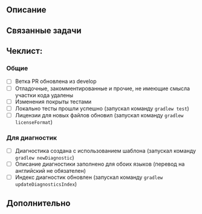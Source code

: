 ## Описание
<!--- Опишите внесеннные изменения -->

## Связанные задачи
<!--- Для каждого PR обязательно наличие связанной задачи (issue). -->
<!--- Необходимо указать ключи задач, предворяя их символом #, например -->
<!--- #123 -->

## Чеклист:
<!--- Перед отправкой пройдите по списку и поставьте отметку для каждого выполненного действия -->
<!--- Если не понятно, что подразумевается - спросите в чате проекта -->

### Общие

- [ ] Ветка PR обновлена из develop
- [ ] Отладочные, закомментированные и прочие, не имеющие смысла участки кода удалены
- [ ] Изменения покрыты тестами
- [ ] Локально тесты прошли успешно (запускал команду `gradlew test`)
- [ ] Лицензии для новых файлов обновил (запускал команду `gradlew licenseFormat`)

### Для диагностик

- [ ] Диагностика создана с использованием шаблона (запускал команду `gradlew newDiagnostic`)
- [ ] Описание диагностики заполнено для обоих языков (перевод на английский не обязателен)
- [ ] Индекс диагностик обновлен (запускал команду `gradlew updateDiagnosticsIndex`)

## Дополнительно

<!--- Различная дополнительная информация, скриншоты и т.д. -->
